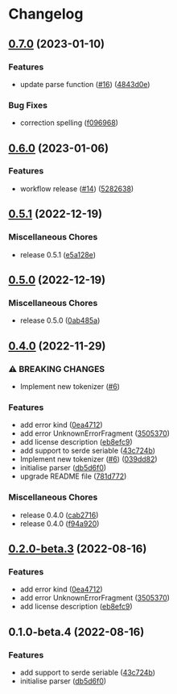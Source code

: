 # Changelog

## [0.7.0](https://github.com/JonDotsoy/envuse-rust/compare/v0.6.0...v0.7.0) (2023-01-10)


### Features

* update parse function ([#16](https://github.com/JonDotsoy/envuse-rust/issues/16)) ([4843d0e](https://github.com/JonDotsoy/envuse-rust/commit/4843d0e4a21dc0c2eaead0719875b8f46b1681ed))


### Bug Fixes

* correction spelling ([f096968](https://github.com/JonDotsoy/envuse-rust/commit/f0969689b0c0db179911c919163ff512da22cbef))

## [0.6.0](https://github.com/JonDotsoy/envuse-rust/compare/v0.5.1...v0.6.0) (2023-01-06)


### Features

* workflow release ([#14](https://github.com/JonDotsoy/envuse-rust/issues/14)) ([5282638](https://github.com/JonDotsoy/envuse-rust/commit/52826380ef0d0b4a187035c214843e4dc25c5415))

## [0.5.1](https://github.com/JonDotsoy/envuse-rust/compare/v0.5.0...v0.5.1) (2022-12-19)


### Miscellaneous Chores

* release 0.5.1 ([e5a128e](https://github.com/JonDotsoy/envuse-rust/commit/e5a128e750b971a2d06bde80849da69fb6199ca5))

## [0.5.0](https://github.com/JonDotsoy/envuse-rust/compare/v0.4.0...v0.5.0) (2022-12-19)


### Miscellaneous Chores

* release 0.5.0 ([0ab485a](https://github.com/JonDotsoy/envuse-rust/commit/0ab485ac194f8902604e0c5841e762b94a938404))

## [0.4.0](https://github.com/JonDotsoy/envuse-rust/compare/v0.2.0-beta.3...v0.4.0) (2022-11-29)


### ⚠ BREAKING CHANGES

* Implement new tokenizer ([#6](https://github.com/JonDotsoy/envuse-rust/issues/6))

### Features

* add error kind ([0ea4712](https://github.com/JonDotsoy/envuse-rust/commit/0ea47128b4518c0c7422e72cf2520a7e3c4ae549))
* add error UnknownErrorFragment ([3505370](https://github.com/JonDotsoy/envuse-rust/commit/3505370569f448f7a97de7bed06f73805c0d75b2))
* add license description ([eb8efc9](https://github.com/JonDotsoy/envuse-rust/commit/eb8efc9953fc29cdf8beb30da91cfc907fc4276c))
* add support to serde seriable ([43c724b](https://github.com/JonDotsoy/envuse-rust/commit/43c724bb7e6ecf56f48733a2d3631de993506fbe))
* Implement new tokenizer ([#6](https://github.com/JonDotsoy/envuse-rust/issues/6)) ([039dd82](https://github.com/JonDotsoy/envuse-rust/commit/039dd82a87af72bfb00e1c6d3add40b74932b5e1))
* initialise parser ([db5d6f0](https://github.com/JonDotsoy/envuse-rust/commit/db5d6f02e7f2b1fb48d169f254af6b56af873b8a))
* upgrade README file ([781d772](https://github.com/JonDotsoy/envuse-rust/commit/781d7726449d78237ab31d3ee50ca817aea02012))


### Miscellaneous Chores

* release 0.4.0 ([cab2716](https://github.com/JonDotsoy/envuse-rust/commit/cab27165e8249a281705588ace8b442d333fa85d))
* release 0.4.0 ([f94a920](https://github.com/JonDotsoy/envuse-rust/commit/f94a920e33b5b44197e468b653bb775ca1b60af2))

## [0.2.0-beta.3](https://github.com/JonDotsoy/envuse-rust/compare/v0.1.0-beta.3...v0.2.0-beta.3) (2022-08-16)


### Features

* add error kind ([0ea4712](https://github.com/JonDotsoy/envuse-rust/commit/0ea47128b4518c0c7422e72cf2520a7e3c4ae549))
* add error UnknownErrorFragment ([3505370](https://github.com/JonDotsoy/envuse-rust/commit/3505370569f448f7a97de7bed06f73805c0d75b2))
* add license description ([eb8efc9](https://github.com/JonDotsoy/envuse-rust/commit/eb8efc9953fc29cdf8beb30da91cfc907fc4276c))

## 0.1.0-beta.4 (2022-08-16)


### Features

* add support to serde seriable ([43c724b](https://github.com/JonDotsoy/envuse-rust/commit/43c724bb7e6ecf56f48733a2d3631de993506fbe))
* initialise parser ([db5d6f0](https://github.com/JonDotsoy/envuse-rust/commit/db5d6f02e7f2b1fb48d169f254af6b56af873b8a))
